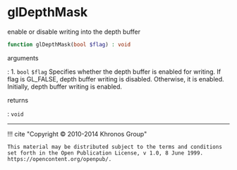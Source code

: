 # glDepthMask
enable or disable writing into the depth buffer

```php
function glDepthMask(bool $flag) : void
```

arguments

:    1. `bool` `$flag` Specifies whether the depth buffer is enabled for writing.
    If flag is <constant>GL_FALSE</constant>, depth buffer writing is disabled.
    Otherwise, it is enabled. Initially, depth buffer writing is enabled.

returns

:    `void` 

---
     

!!! cite "Copyright © 2010-2014 Khronos Group"

    This material may be distributed subject to the terms and conditions set forth in the Open Publication License, v 1.0, 8 June 1999. https://opencontent.org/openpub/.